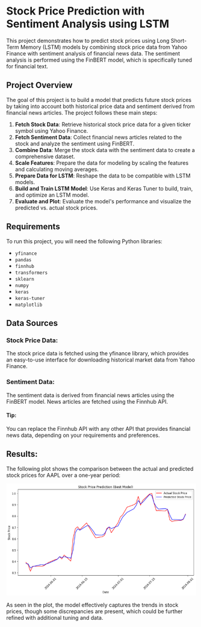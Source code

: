 # Stock Price Prediction with Sentiment Analysis using LSTM

This project demonstrates how to predict stock prices using Long Short-Term Memory (LSTM) models by combining stock price data from Yahoo Finance with sentiment analysis of financial news data. The sentiment analysis is performed using the FinBERT model, which is specifically tuned for financial text.

## Project Overview

The goal of this project is to build a model that predicts future stock prices by taking into account both historical price data and sentiment derived from financial news articles. The project follows these main steps:

1. **Fetch Stock Data**: Retrieve historical stock price data for a given ticker symbol using Yahoo Finance.
2. **Fetch Sentiment Data**: Collect financial news articles related to the stock and analyze the sentiment using FinBERT.
3. **Combine Data**: Merge the stock data with the sentiment data to create a comprehensive dataset.
4. **Scale Features**: Prepare the data for modeling by scaling the features and calculating moving averages.
5. **Prepare Data for LSTM**: Reshape the data to be compatible with LSTM models.
6. **Build and Train LSTM Model**: Use Keras and Keras Tuner to build, train, and optimize an LSTM model.
7. **Evaluate and Plot**: Evaluate the model's performance and visualize the predicted vs. actual stock prices.

## Requirements

To run this project, you will need the following Python libraries:

- `yfinance`
- `pandas`
- `finnhub`
- `transformers`
- `sklearn`
- `numpy`
- `keras`
- `keras-tuner`
- `matplotlib`



## Data Sources

### Stock Price Data:
The stock price data is fetched using the yfinance library, which provides an easy-to-use interface for downloading historical market data from Yahoo Finance.

### Sentiment Data:
The sentiment data is derived from financial news articles using the FinBERT model. News articles are fetched using the Finnhub API.

#### Tip: 
You can replace the Finnhub API with any other API that provides financial news data, depending on your requirements and preferences.


## Results:
The following plot shows the comparison between the actual and predicted stock prices for AAPL over a one-year period:

![AAPL Stock Price Prediction](results_plot.png)



As seen in the plot, the model effectively captures the trends in stock prices, though some discrepancies are present, which could be further refined with additional tuning and data.


